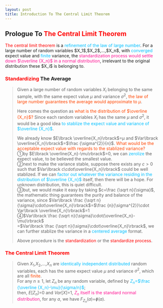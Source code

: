 ```yaml
---
layout: post
title: Introduction To The Central Limit Theorem
---
```


## Prologue To <font color="Red">The Central Limit Theorem</font>
<p class="message">
<font color="Red">The central limit theorem</font> is a <font color="DeepSkyBlue">refinement of the law of large number</font>.  For a large number of random variables $X_1$,$X_2$,...,$X_n$, with <font color="DeepSkyBlue">converged</font> expect value and <font color="DeepSkyBlue">finite</font> variance, the <font color="DeepPink">standardization process would settle down $\overline {X_n}$ in a normal distribution</font>, irrelevant to the original distribution these $X_i$ is belonging to.
</p>

### <font color="Red">Standardizing</font> The Average
>Given a large number of random variables $X_i$ belonging to the same sample, with the same expect value $\mu$ and variance $\sigma^{2}$, <font color="OrangeRed">the law of large number guarantees the average would approximate to $\mu$</font>.  
>
>Here comes the question as <font color="OrangeRed">what is the distribution of $\overline {X_n}$?</font>  Since each random variables $X_i$ has the same $\mu$ and $\sigma^{2}$, it would be a good idea <font color="DeepSkyBlue">to stablize the expect value and variance of $\overline {X_n}$</font>.  
>
>We already know $E\lbrack \overline{X_n}\rbrack$=$\mu$ and $Var\lbrack \overline{X_n}\rbrack$=$\frac {\sigma^{2}}{n}$.  <font color="OrangeRed">What would be the acceptable expect value with regards to the stablized variance?</font>  
>&#10112;by $E\lbrack \overline{X_n}-\mu\rbrack$=$0$, we can <font color="DeepSkyBlue">zerolize</font> the expect value, to be believed the smallest value.  
>&#10113;next to make the variance stable, suppose there exists any $c>0$ such that $Var\lbrack c\cdot\overline{X_n}\rbrack$ could be well stablized.  If we can <font color="DeepSkyBlue">factor out whatever the variance residing in the distribution of $\overline {X_n}$</font> itself, then there will be a hope.  For unknown distribution, this is quiet difficult.  
>&#10114;but, we would make it easy by taking $c=\frac {\sqrt n}{\sigma}$, the mathematic thing guarantees the purity and balance of the variance, since $Var\lbrack \frac {\sqrt n}{\sigma}\cdot\overline{X_n}\rbrack$=$\frac {n}{\sigma^{2}}\cdot Var\lbrack \overline{X_n}\rbrack$=$1$  
>&#10115;$Var\lbrack \frac {\sqrt n}{\sigma}\cdot(\overline{X_n}-\mu)\rbrack$  
>=$Var\lbrack \frac {\sqrt n}{\sigma}\cdot\overline{X_n}\rbrack$, we can further stablize the variance in a <font color="DeepSkyBlue">centered average</font> format.  
>
>Above procedure is the <font color="Red">standardization</font> or the <font color="Red">standardize process</font>.

### <font color="Red">The Central Limit Theorem</font>
>Given $X_1$,$X_2$,...,$X_n$ are <font color="DeepSkyBlue">identically independent distributed</font> random variables, each has the same expect value $\mu$ and variance $\sigma^{2}$, which are all <font color="OrangeRed">finite</font>.  
>For any $n\ge 1$, let $Z_n$ be any random variable, defined by <font color="DeepSkyBlue">$Z_n$=$\frac {\overline {X_n}-\mu}{\sigma/n}$</font>;  
>then, $E\lbrack Z_n\rbrack$=$0$ and $Var\lbrack X\rbrack$=$1$, <font color="DeepPink">$Z_n$ itself is the standard normal distribution</font>, for any $a$, we have $F_{Z_n}(a)$=$ɸ(a)$.  

<!-- Γ -->
<!-- \frac{\Gamma(k + n)}{\Gamma(n)} \frac{1}{r^k}  -->
<!-- \mbox{\large$\vert$}\nolimits_0^\infty -->
<!-- \vert_0^\infty -->
<!-- \vert_{0.5}^{\infty} -->
<!-- &prime; ′ -->
<!-- &Prime; ″ -->
<!-- $E\lbrack X\rbrack$ -->
<!-- \overline{X_n} -->
<!-- \underset{Succss}P -->
<!-- \frac{{\overline {X_n}}-\mu}{S/\sqrt n} -->
<!-- \lim_{t\rightarrow\infty} -->
<!-- \int_{0}^{a}\lambda\cdot e^{-\lambda\cdot t}\operatorname dt -->

<!-- Notes -->
<!-- <font color="OrangeRed">items, verb, to make it the focus</font> -->
<!-- <font color="Red">KKT</font> -->
<!-- <font color="Red">SMO heuristics</font> -->
<!-- <font color="Red">F</font> distribution -->
<!-- <font color="Red">t</font> distribution -->
<!-- <font color="DeepSkyBlue">suggested item, soft item</font> -->
<!-- <font color="RoyalBlue">old alpha, quiz, example</font> -->
<!-- <font color="Green">new alpha</font> -->

<!-- <font color="DeepPink">positive conclusion, finding</font> -->
<!-- <font color="RosyBrown">negative conclusion, finding</font> -->

<!-- <font color="#00ADAD">policy</font> -->
<!-- <font color="#6100A8">full observable</font> -->
<!-- <font color="#FFAC12">partial observable</font> -->
<!-- <font color="#EB00EB">stochastic</font> -->
<!-- <font color="#8400E6">state transition</font> -->
<!-- <font color="#D600D6">discount factor gamma $\gamma$</font> -->
<!-- <font color="#D600D6">$V(S)$</font> -->
<!-- <font color="#9300FF">immediate reward R(S)</font> -->

<!-- 
[1]Given the vehicles pass through a highway toll station is $6$ per minute, what is the probability that no cars within $30$ seconds?
><font color="DeepSkyBlue">[1]</font>
><font color="OrangeRed">Given the vehicles pass through a highway toll station is $6$ per minute, what is the probability that no cars within $30$ seconds?</font>  
-->

<!-- https://www.medcalc.org/manual/gamma_distribution_functions.php -->
<!-- https://www.statlect.com/probability-distributions/student-t-distribution#hid5 -->